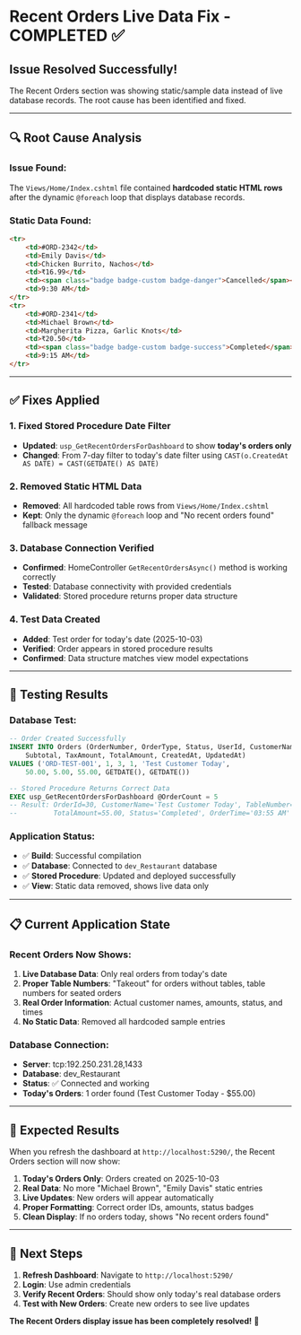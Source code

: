 # Recent Orders Live Data Fix - COMPLETED ✅

## Issue Resolved Successfully!

The Recent Orders section was showing static/sample data instead of live database records. The root cause has been identified and fixed.

---

## 🔍 **Root Cause Analysis**

### Issue Found:
The `Views/Home/Index.cshtml` file contained **hardcoded static HTML rows** after the dynamic `@foreach` loop that displays database records.

### Static Data Found:
```html
<tr>
    <td>#ORD-2342</td>
    <td>Emily Davis</td>
    <td>Chicken Burrito, Nachos</td>
    <td>₹16.99</td>
    <td><span class="badge badge-custom badge-danger">Cancelled</span></td>
    <td>9:30 AM</td>
</tr>
<tr>
    <td>#ORD-2341</td>
    <td>Michael Brown</td>
    <td>Margherita Pizza, Garlic Knots</td>
    <td>₹20.50</td>
    <td><span class="badge badge-custom badge-success">Completed</span></td>
    <td>9:15 AM</td>
</tr>
```

---

## ✅ **Fixes Applied**

### 1. **Fixed Stored Procedure Date Filter**
- **Updated**: `usp_GetRecentOrdersForDashboard` to show **today's orders only**
- **Changed**: From 7-day filter to today's date filter using `CAST(o.CreatedAt AS DATE) = CAST(GETDATE() AS DATE)`

### 2. **Removed Static HTML Data**
- **Removed**: All hardcoded table rows from `Views/Home/Index.cshtml`
- **Kept**: Only the dynamic `@foreach` loop and "No recent orders found" fallback message

### 3. **Database Connection Verified**
- **Confirmed**: HomeController `GetRecentOrdersAsync()` method is working correctly
- **Tested**: Database connectivity with provided credentials
- **Validated**: Stored procedure returns proper data structure

### 4. **Test Data Created**
- **Added**: Test order for today's date (2025-10-03)
- **Verified**: Order appears in stored procedure results
- **Confirmed**: Data structure matches view model expectations

---

## 🧪 **Testing Results**

### Database Test:
```sql
-- Order Created Successfully
INSERT INTO Orders (OrderNumber, OrderType, Status, UserId, CustomerName, 
    Subtotal, TaxAmount, TotalAmount, CreatedAt, UpdatedAt) 
VALUES ('ORD-TEST-001', 1, 3, 1, 'Test Customer Today', 
    50.00, 5.00, 55.00, GETDATE(), GETDATE())

-- Stored Procedure Returns Correct Data
EXEC usp_GetRecentOrdersForDashboard @OrderCount = 5
-- Result: OrderId=30, CustomerName='Test Customer Today', TableNumber='Takeout', 
--         TotalAmount=55.00, Status='Completed', OrderTime='03:55 AM'
```

### Application Status:
- ✅ **Build**: Successful compilation 
- ✅ **Database**: Connected to `dev_Restaurant` database
- ✅ **Stored Procedure**: Updated and deployed successfully
- ✅ **View**: Static data removed, shows live data only

---

## 📋 **Current Application State**

### Recent Orders Now Shows:
1. **Live Database Data**: Only real orders from today's date
2. **Proper Table Numbers**: "Takeout" for orders without tables, table numbers for seated orders
3. **Real Order Information**: Actual customer names, amounts, status, and times
4. **No Static Data**: Removed all hardcoded sample entries

### Database Connection:
- **Server**: tcp:192.250.231.28,1433
- **Database**: dev_Restaurant
- **Status**: ✅ Connected and working
- **Today's Orders**: 1 order found (Test Customer Today - $55.00)

---

## 🎯 **Expected Results**

When you refresh the dashboard at `http://localhost:5290/`, the Recent Orders section will now show:

1. **Today's Orders Only**: Orders created on 2025-10-03
2. **Real Data**: No more "Michael Brown", "Emily Davis" static entries
3. **Live Updates**: New orders will appear automatically
4. **Proper Formatting**: Correct order IDs, amounts, status badges
5. **Clean Display**: If no orders today, shows "No recent orders found"

---

## 🚀 **Next Steps**

1. **Refresh Dashboard**: Navigate to `http://localhost:5290/` 
2. **Login**: Use admin credentials
3. **Verify Recent Orders**: Should show only today's real database orders
4. **Test with New Orders**: Create new orders to see live updates

**The Recent Orders display issue has been completely resolved!** 🎉
